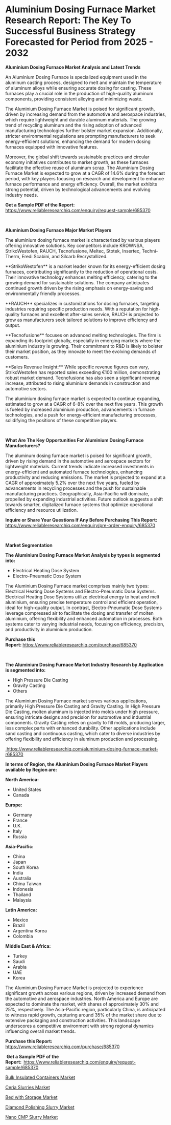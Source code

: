 <p><h1>Aluminium Dosing Furnace Market Research Report: The Key To Successful Business Strategy Forecasted for Period from 2025 - 2032</h1></p><p><strong>Aluminium Dosing Furnace Market Analysis and Latest Trends</strong></p>
<p><p>An Aluminium Dosing Furnace is specialized equipment used in the aluminum casting process, designed to melt and maintain the temperature of aluminum alloys while ensuring accurate dosing for casting. These furnaces play a crucial role in the production of high-quality aluminum components, providing consistent alloying and minimizing waste.</p><p>The Aluminium Dosing Furnace Market is poised for significant growth, driven by increasing demand from the automotive and aerospace industries, which require lightweight and durable aluminum materials. The growing trend of recycling aluminum and the rising adoption of advanced manufacturing technologies further bolster market expansion. Additionally, stricter environmental regulations are prompting manufacturers to seek energy-efficient solutions, enhancing the demand for modern dosing furnaces equipped with innovative features.</p><p>Moreover, the global shift towards sustainable practices and circular economy initiatives contributes to market growth, as these furnaces facilitate the effective reuse of aluminum scrap. The Aluminium Dosing Furnace Market is expected to grow at a CAGR of 14.6% during the forecast period, with key players focusing on research and development to enhance furnace performance and energy efficiency. Overall, the market exhibits strong potential, driven by technological advancements and evolving industry needs.</p></p>
<p><strong>Get a Sample PDF of the Report:&nbsp;</strong> <a href="https://www.reliableresearchiq.com/enquiry/request-sample/685370?utm_campaign=1876&utm_medium=2&utm_source=Github&utm_content=ia&utm_term=08012025&utm_id=aluminium-dosing-furnace">https://www.reliableresearchiq.com/enquiry/request-sample/685370</a></p>
<p>&nbsp;</p>
<p><strong>Aluminium Dosing Furnace Major Market Players</strong></p>
<p><p>The aluminium dosing furnace market is characterized by various players offering innovative solutions. Key competitors include KROWNSA, StrikoWestofen, RAUCH, Tecnofusione, Meltec, Stotek, Insertec, Techni-Therm, Eredi Scabini, and Silcarb Recrystallized.</p><p>**StrikoWestofen** is a market leader known for its energy-efficient dosing furnaces, contributing significantly to the reduction of operational costs. Their innovative technology enhances melting efficiency, catering to the growing demand for sustainable solutions. The company anticipates continued growth driven by the rising emphasis on energy-saving and environmentally friendly processes.</p><p>**RAUCH** specializes in customizations for dosing furnaces, targeting industries requiring specific production needs. With a reputation for high-quality furnaces and excellent after-sales service, RAUCH is projected to grow as manufacturers seek tailored solutions to improve efficiency and output.</p><p>**Tecnofusione** focuses on advanced melting technologies. The firm is expanding its footprint globally, especially in emerging markets where the aluminium industry is growing. Their commitment to R&D is likely to bolster their market position, as they innovate to meet the evolving demands of customers.</p><p>**Sales Revenue Insight:** While specific revenue figures can vary, StrikoWestofen has reported sales exceeding €100 million, demonstrating robust market demand. Tecnofusione has also seen a significant revenue increase, attributed to rising aluminium demands in construction and automotive sectors.</p><p>The aluminium dosing furnace market is expected to continue expanding, estimated to grow at a CAGR of 6-8% over the next five years. This growth is fueled by increased aluminium production, advancements in furnace technologies, and a push for energy-efficient manufacturing processes, solidifying the positions of these competitive players.</p></p>
<p>&nbsp;</p>
<p><strong>What Are The Key Opportunities For Aluminium Dosing Furnace Manufacturers?</strong></p>
<p><p>The aluminum dosing furnace market is poised for significant growth, driven by rising demand in the automotive and aerospace sectors for lightweight materials. Current trends indicate increased investments in energy-efficient and automated furnace technologies, enhancing productivity and reducing emissions. The market is projected to expand at a CAGR of approximately 5.2% over the next five years, fueled by advancements in recycling processes and the push for sustainable manufacturing practices. Geographically, Asia-Pacific will dominate, propelled by expanding industrial activities. Future outlook suggests a shift towards smarter, digitalized furnace systems that optimize operational efficiency and resource utilization.</p></p>
<p><strong>Inquire or Share Your Questions If Any Before Purchasing This Report:</strong> <a href="https://www.reliableresearchiq.com/enquiry/pre-order-enquiry/685370?utm_campaign=1876&utm_medium=2&utm_source=Github&utm_content=ia&utm_term=08012025&utm_id=aluminium-dosing-furnace">https://www.reliableresearchiq.com/enquiry/pre-order-enquiry/685370</a></p>
<p>&nbsp;</p>
<p><strong>Market Segmentation</strong></p>
<p><strong>The Aluminium Dosing Furnace Market Analysis by types is segmented into:</strong></p>
<p><ul><li>Electrical Heating Dose System</li><li>Electro-Pneumatic Dose System</li></ul></p>
<p><p>The Aluminium Dosing Furnace market comprises mainly two types: Electrical Heating Dose Systems and Electro-Pneumatic Dose Systems. Electrical Heating Dose Systems utilize electrical energy to heat and melt aluminium, ensuring precise temperature control and efficient operation, ideal for high-quality output. In contrast, Electro-Pneumatic Dose Systems leverage compressed air to facilitate the dosing and transfer of molten aluminium, offering flexibility and enhanced automation in processes. Both systems cater to varying industrial needs, focusing on efficiency, precision, and productivity in aluminium production.</p></p>
<p><strong>Purchase this Report:&nbsp;</strong><a href="https://www.reliableresearchiq.com/purchase/685370?utm_campaign=1876&utm_medium=2&utm_source=Github&utm_content=ia&utm_term=08012025&utm_id=aluminium-dosing-furnace">https://www.reliableresearchiq.com/purchase/685370</a></p>
<p>&nbsp;</p>
<p><strong>The Aluminium Dosing Furnace Market Industry Research by Application is segmented into:</strong></p>
<p><ul><li>High Pressure Die Casting</li><li>Gravity Casting</li><li>Others</li></ul></p>
<p><p>The Aluminium Dosing Furnace market serves various applications, primarily High Pressure Die Casting and Gravity Casting. In High Pressure Die Casting, molten aluminum is injected into molds under high pressure, ensuring intricate designs and precision for automotive and industrial components. Gravity Casting relies on gravity to fill molds, producing larger, less complex parts with enhanced durability. Other applications include sand casting and continuous casting, which cater to diverse industries by offering flexibility and efficiency in aluminum production and processing.</p></p>
<p><a href="https://www.reliableresearchiq.com/aluminium-dosing-furnace-market-r685370?utm_campaign=1876&utm_medium=2&utm_source=Github&utm_content=ia&utm_term=08012025&utm_id=aluminium-dosing-furnace">&nbsp;https://www.reliableresearchiq.com/aluminium-dosing-furnace-market-r685370</a></p>
<p><strong>In terms of Region, the Aluminium Dosing Furnace Market Players available by Region are:</strong></p>
<p>
    <p> <strong> North America: </strong>
        <ul>
            <li>United States</li>
            <li>Canada</li>
        </ul>
        </p> 
    <p> <strong> Europe: </strong>
        <ul>
            <li>Germany</li>
            <li>France</li>
            <li>U.K.</li>
            <li>Italy</li>
            <li>Russia</li>
        </ul>
        </p> 
    <p> <strong> Asia-Pacific: </strong>
        <ul>
            <li>China</li>
            <li>Japan</li>
            <li>South Korea</li>
            <li>India</li>
            <li>Australia</li>
            <li>China Taiwan</li>
            <li>Indonesia</li>
            <li>Thailand</li>
            <li>Malaysia</li>
        </ul>
        </p> 
    <p> <strong> Latin America: </strong>
        <ul>
            <li>Mexico</li>
            <li>Brazil</li>
            <li>Argentina Korea</li>
            <li>Colombia</li>
        </ul>
        </p> 
    <p> <strong> Middle East & Africa: </strong>
        <ul>
            <li>Turkey</li>
            <li>Saudi</li>
            <li>Arabia</li>
            <li>UAE</li>
            <li>Korea</li>
        </ul>
    </p>
    </p>
<p><p>The Aluminium Dosing Furnace Market is projected to experience significant growth across various regions, driven by increased demand from the automotive and aerospace industries. North America and Europe are expected to dominate the market, with shares of approximately 30% and 25%, respectively. The Asia-Pacific region, particularly China, is anticipated to witness rapid growth, capturing around 35% of the market share due to extensive packaging and construction activities. This landscape underscores a competitive environment with strong regional dynamics influencing overall market trends.</p></p>
<p><strong>Purchase this Report: </strong><a href="https://www.reliableresearchiq.com/purchase/685370?utm_campaign=1876&utm_medium=2&utm_source=Github&utm_content=ia&utm_term=08012025&utm_id=aluminium-dosing-furnace">https://www.reliableresearchiq.com/purchase/685370</a></p>
<p>&nbsp;<strong>Get a Sample PDF of the Report:&nbsp;&nbsp;</strong><a href="https://www.reliableresearchiq.com/enquiry/request-sample/685370?utm_campaign=1876&utm_medium=2&utm_source=Github&utm_content=ia&utm_term=08012025&utm_id=aluminium-dosing-furnace">https://www.reliableresearchiq.com/enquiry/request-sample/685370</a></p>
<p><strong></strong></p>
<p><p><a href="https://www.linkedin.com/pulse/forecast-bulk-insulated-containers-market-from-2025-2032-rapid-4kmge?utm_campaign=1876&utm_medium=2&utm_source=Github&utm_content=ia&utm_term=08012025&utm_id=aluminium-dosing-furnace">Bulk Insulated Containers Market</a></p><p><a href="https://www.linkedin.com/pulse/estimating-size-ceria-slurries-market-current-cagr-128and-projection-cggnf?utm_campaign=1876&utm_medium=2&utm_source=Github&utm_content=ia&utm_term=08012025&utm_id=aluminium-dosing-furnace">Ceria Slurries Market</a></p><p><a href="https://github.com/dolorespeddico90/Market-Research-Report-List-1/blob/main/bed-with-storage-market.md?utm_campaign=1876&utm_medium=2&utm_source=Github&utm_content=ia&utm_term=08012025&utm_id=aluminium-dosing-furnace">Bed with Storage Market</a></p><p><a href="https://github.com/raffadongraffadong/Market-Research-Report-List-1/blob/main/diamond-polishing-slurry-market.md?utm_campaign=1876&utm_medium=2&utm_source=Github&utm_content=ia&utm_term=08012025&utm_id=aluminium-dosing-furnace">Diamond Polishing Slurry Market</a></p><p><a href="https://www.linkedin.com/pulse/nano-cmp-slurry-market-growth-outlook-2025-2032-sales-revenue-share-projected-zuvgf?utm_campaign=1876&utm_medium=2&utm_source=Github&utm_content=ia&utm_term=08012025&utm_id=aluminium-dosing-furnace">Nano CMP Slurry Market</a></p></p>